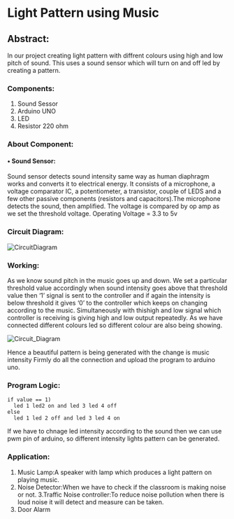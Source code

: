 # Light Pattern using Music
  ## Abstract:
In our project creating light pattern with diffrent colours using high and low pitch of sound. This uses a sound sensor which will turn on and off led by creating a pattern. 
### Components:
1.	Sound Sessor
2.	Arduino UNO
3.	LED
4.	Resistor 220 ohm
### About Component:
   #### • Sound Sensor:
  Sound sensor detects sound intensity same way as human diaphragm works and converts it to electrical energy. It consists of a microphone, a voltage comparator                   IC, a potentiometer, a transistor, couple of LEDS and a few other passive components (resistors and capacitors).The microphone detects the sound, then                           amplified. The voltage is compared by op amp as we set the threshold voltage.
  Operating Voltage = 3.3 to 5v
  
### Circuit Diagram:

![CircuitDiagram](https://user-images.githubusercontent.com/73650233/104852827-0f477200-5923-11eb-83f7-8ec47df4dbf1.jpg)

### Working: 
As we know sound pitch in the music goes up and down. We set a particular threshold value accordingly when sound intensity goes above that threshold value then ‘1’
signal is sent to the controller and if again the intensity is below threshold it gives ‘0’  to the controller which keeps on changing according to the music. Simultaneously with thishigh and low signal which controller is receiving is giving high and low output repeatedly. As we have connected different colours led so different colour are also being showing.

![Circuit_Diagram](https://user-images.githubusercontent.com/73650233/104852842-1cfcf780-5923-11eb-8b1a-2919a6d8ab11.jpg)

 Hence a beautiful pattern is being generated with the change is music intensity 
	Firmly do all the connection and upload the program to arduino uno. 



### Program Logic:
  
	if value == 1)
	  led 1 led2 on and led 3 led 4 off
	else
	  led 1 led 2 off and led 3 led 4 on

  If we have to chnage led intensity according to the sound then we can use pwm pin of arduino, so different intensity lights pattern can be generated. 

### Application:
  1. Music Lamp:A speaker with lamp which produces a light pattern on playing music.
  2. Noise Detector:When we have to check if the classroom is making noise or not.
  3.Traffic Noise controller:To reduce noise pollution when there is loud noise it will detect and measure can be taken.
  4. Door Alarm
